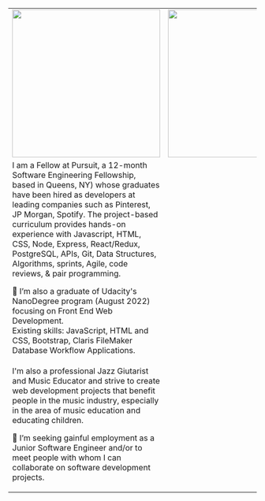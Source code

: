 
<table>
  <tr>
    <td><img src="https://user-images.githubusercontent.com/97370716/227693602-c3be56bd-555d-41bf-b926-3a2f81ada38c.jpeg" width="300"></td>
    <td><img src="https://scontent-lga3-2.xx.fbcdn.net/v/t31.18172-8/1891386_1481707162040717_245889562_o.jpg?_nc_cat=101&ccb=1-7&_nc_sid=09cbfe&_nc_ohc=rjAdGbC32eYAX9D_7Xc&_nc_ht=scontent-lga3-2.xx&oh=00_AfD3nT7OOnaXiYSF-xQ5CBIOQYrIwjzOZR1ZiDyHnhaIMg&oe=6445DD13" width="300"></td>
  </tr>
  <tr>
    <td>I am a Fellow at Pursuit, a 12-month Software Engineering Fellowship, based in Queens, NY) 
      whose graduates have been hired as developers at leading companies such as Pinterest, JP Morgan,
      Spotify.  The project-based curriculum provides hands-on experience with Javascript, HTML, CSS, 
      Node, Express, React/Redux, PostgreSQL, APIs, Git, Data Structures, Algorithms, sprints, Agile, 
      code reviews, & pair programming.
       
👀 I’m also a graduate of Udacity's NanoDegree program (August 2022) focusing on Front End Web Development.  
      Existing skills: JavaScript, HTML and CSS, Bootstrap, Claris FileMaker Database Workflow Applications.</td>
  </tr>
  <tr>
   
<td>I'm also a professional Jazz Giutarist and Music Educator and strive to create web development projects that benefit people in the music industry, especially in the area of music education and educating children.
    
💞️ I’m seeking gainful employment as a Junior Software Engineer and/or to meet people with whom I can collaborate on software development projects.</td>
   
  </tr>
 </table>

<!---
pulse99r/pulse99r is a ✨ special ✨ repository because its `README.md` (this file) appears on your GitHub profile.
You can click the Preview link to take a look at your changes.
--->
<!---
![Guitar Wizardry!](https://scontent-lga3-2.xx.fbcdn.net/v/t31.18172-8/1891386_1481707162040717_245889562_o.jpg?_nc_cat=101&ccb=1-7&_nc_sid=09cbfe&_nc_ohc=rjAdGbC32eYAX9D_7Xc&_nc_ht=scontent-lga3-2.xx&oh=00_AfD3nT7OOnaXiYSF-xQ5CBIOQYrIwjzOZR1ZiDyHnhaIMg&oe=6445DD13) "Guitar Wizardry!"
--->


